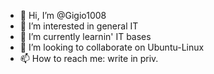 - 👋 Hi, I’m @Gigio1008
- 👀 I’m interested in general IT
- 🌱 I’m currently learnin' IT bases
- 💞️ I’m looking to collaborate on Ubuntu-Linux
- 📫 How to reach me: write in priv.

<!---
Gigio1008/Gigio1008 is a ✨ special ✨ repository because its `README.md` (this file) appears on your GitHub profile.
You can click the Preview link to take a look at your changes.
--->
